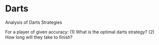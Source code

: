# Darts
Analysis of Darts Strategies

For a player of given accuracy: 
(1) What is the optimal darts strategy?
(2) How long will they take to finish?
